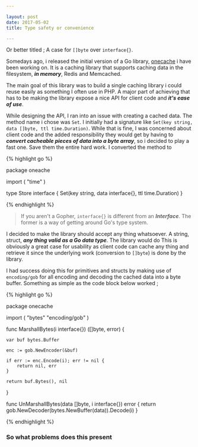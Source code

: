 ```yaml
---

layout: post
date: 2017-05-02
title: Type safety or convenience

---
```


Or better titled ; A case for `[]byte` over `interface{}`.

Somedays ago, i released the initial version of a Go library, [onecache](https://github.com/adelowo/oneache) i have been working on. It is a caching library that supports caching data in the filesystem, ___in memory___, Redis and Memcached.

The main goal of this library was to build a single caching library i could reuse easily as something I often use in PHP. A major part of achieving that has to be making the library expose a nice API for client code and ___it's ease of use___.

While designing the API, I ran into an issue with creating a cached data. The method name i chose was `Set`. I initially had a signature like `Set(key string, data []byte, ttl time.Duration)`. While that is fine, I was concerned about client code and the added responsibility they would get by having to ___convert cacheable pieces of data into a byte array___, so i decided to play a fast one. Save them the entire hard work. I converted the method to 

{% highlight go %}

package oneache

import (
	"time"
)

type Store interface {
	Set(key string, data interface{}, ttl time.Duration)
}

{% endhighlight %}

> If you aren't a Gopher, `interface{}` is different from an ___Interface___. The former is a way of getting around Go's type system.


I decided to make the library should accept any thing whatsoever. A string, struct, ___any thing valid as a Go data type___. The library would do  This is obviously a great case for usability as client code can cache any thing and retrieve it since the underlying work (conversion to `[]byte`) is done by the library. 

I had success doing this for primitives and structs by making use of `encoding/gob` for all encoding and decoding the cached data into a byte buffer. Something as simple as the code block below worked ;

{% highlight go %}

package onecache

import (
	"bytes"
	"encoding/gob"
)

func MarshallBytes(i interface{}) ([]byte, error) {

	var buf bytes.Buffer

	enc := gob.NewEncoder(&buf)

	if err := enc.Encode(i); err != nil {
		return nil, err
	}

	return buf.Bytes(), nil
}

func UnMarshallBytes(data []byte, i interface{}) error {
	return gob.NewDecoder(bytes.NewBuffer(data)).Decode(i)
}

{% endhighlight %}

### So what problems does this present
